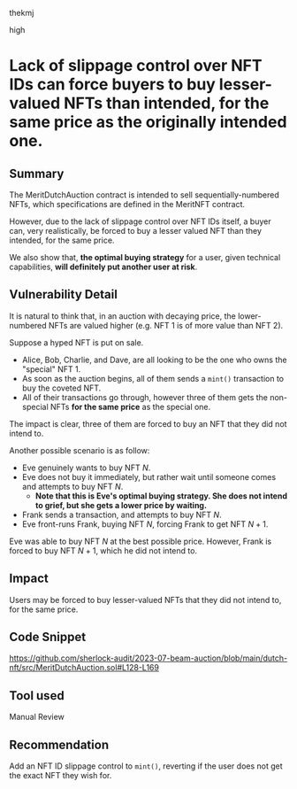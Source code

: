 thekmj

high

# Lack of slippage control over NFT IDs can force buyers to buy lesser-valued NFTs than intended, for the same price as the originally intended one.

## Summary

The MeritDutchAuction contract is intended to sell sequentially-numbered NFTs, which specifications are defined in the MeritNFT contract. 

However, due to the lack of slippage control over NFT IDs itself, a buyer can, very realistically, be forced to buy a lesser valued NFT than they intended, for the same price.

We also show that, **the optimal buying strategy** for a user, given technical capabilities, **will definitely put another user at risk**.

## Vulnerability Detail

It is natural to think that, in an auction with decaying price, the lower-numbered NFTs are valued higher (e.g. NFT 1 is of more value than NFT 2). 

Suppose a hyped NFT is put on sale. 
- Alice, Bob, Charlie, and Dave, are all looking to be the one who owns the "special" NFT 1.
- As soon as the auction begins, all of them sends a `mint()` transaction to buy the coveted NFT. 
- All of their transactions go through, however three of them gets the non-special NFTs **for the same price** as the special one. 

The impact is clear, three of them are forced to buy an NFT that they did not intend to.

Another possible scenario is as follow:
- Eve genuinely wants to buy NFT $N$.
- Eve does not buy it immediately, but rather wait until someone comes and attempts to buy NFT $N$.
   - **Note that this is Eve's optimal buying strategy. She does not intend to grief, but she gets a lower price by waiting.**
- Frank sends a transaction, and attempts to buy NFT $N$.
- Eve front-runs Frank, buying NFT $N$, forcing Frank to get NFT $N+1$.

Eve was able to buy NFT $N$ at the best possible price. However, Frank is forced to buy NFT $N+1$, which he did not intend to.
 
## Impact

Users may be forced to buy lesser-valued NFTs that they did not intend to, for the same price.

## Code Snippet

https://github.com/sherlock-audit/2023-07-beam-auction/blob/main/dutch-nft/src/MeritDutchAuction.sol#L128-L169

## Tool used

Manual Review

## Recommendation

Add an NFT ID slippage control to `mint()`, reverting if the user does not get the exact NFT they wish for.
